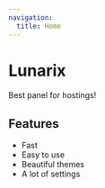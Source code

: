 ```yaml
---
navigation:
  title: Home
---
```


# **Lunarix**

Best panel for hostings!

## Features

- Fast
- Easy to use
- Beautiful themes
- A lot of settings